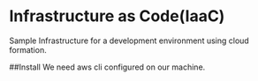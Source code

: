 # Infrastructure as Code(IaaC)

Sample Infrastructure for a development environment using cloud formation.

##Install
We need aws cli configured on our machine.
